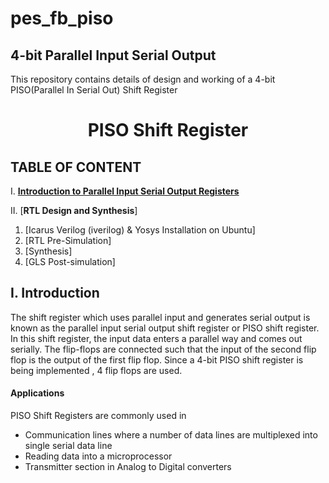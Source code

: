 # pes_fb_piso
## 4-bit Parallel Input Serial Output
This repository contains details of design and working of a 4-bit PISO(Parallel In Serial Out) Shift Register


<h1 align="center">PISO Shift Register</h1>

## TABLE OF CONTENT

I. [**Introduction to Parallel Input Serial Output Registers**]([https://github.com/drvasanthi/iiitb_cg/blob/main/README.md#introduction](https://github.com/Srini-web/pes_fb_piso/edit/main/README.md#i-introduction))    

II. [**RTL Design and Synthesis**]
  1. [Icarus Verilog (iverilog) & Yosys Installation on Ubuntu]
  2. [RTL Pre-Simulation]
  3. [Synthesis]
  4. [GLS Post-simulation]

## **I. Introduction**
The shift register which uses parallel input and generates serial output is known as the parallel input serial output shift register or PISO shift register. In this shift register, the input data enters a parallel way and comes out serially. The flip-flops are connected such that the input of the second flip flop is the output of the first flip flop. Since a 4-bit PISO shift register is being implemented , 4 flip flops are used.

#### Applications
PISO Shift Registers are commonly used in
- Communication lines where a number of data lines are multiplexed into single serial data line
- Reading data into a microprocessor
- Transmitter section in Analog to Digital converters
